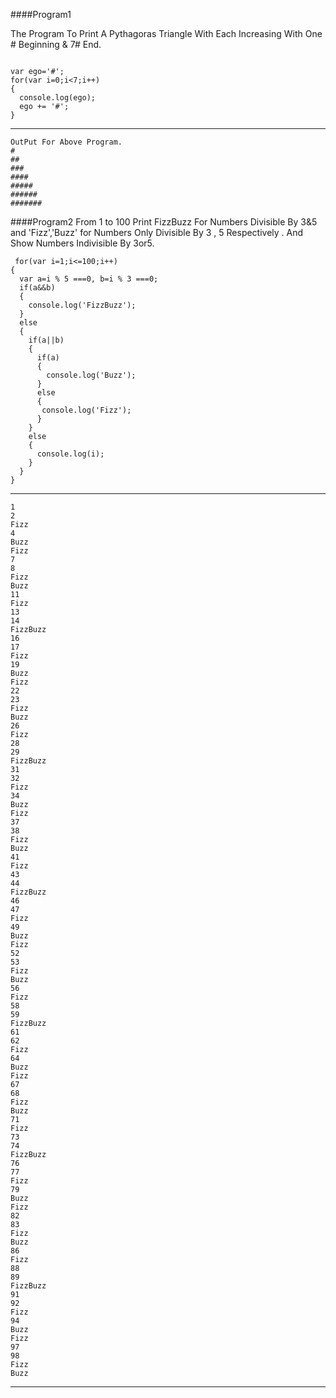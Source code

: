 ####Program1

The Program To Print A Pythagoras Triangle With Each Increasing With One # Beginning & 7# End.
```

var ego='#';
for(var i=0;i<7;i++)
{
  console.log(ego);
  ego += '#';
} 
```

----------

```
OutPut For Above Program.
#
##
###
####
#####
######
#######
```


####Program2
From 1 to 100 Print FizzBuzz For Numbers Divisible By 3&5 and 'Fizz','Buzz' for Numbers Only Divisible By 3 , 5 Respectively . And Show Numbers Indivisible By 3or5.
   

```
 for(var i=1;i<=100;i++)
{
  var a=i % 5 ===0, b=i % 3 ===0;
  if(a&&b)
  {
    console.log('FizzBuzz');
  }
  else
  { 
    if(a||b)
    {
      if(a)
      {
        console.log('Buzz');
      }
      else
      {
       console.log('Fizz');
      }
    }
    else
    {
      console.log(i);     
    }
  }
}
```


----------


```
1
2
Fizz
4
Buzz
Fizz
7
8
Fizz
Buzz
11
Fizz
13
14
FizzBuzz
16
17
Fizz
19
Buzz
Fizz
22
23
Fizz
Buzz
26
Fizz
28
29
FizzBuzz
31
32
Fizz
34
Buzz
Fizz
37
38
Fizz
Buzz
41
Fizz
43
44
FizzBuzz
46
47
Fizz
49
Buzz
Fizz
52
53
Fizz
Buzz
56
Fizz
58
59
FizzBuzz
61
62
Fizz
64
Buzz
Fizz
67
68
Fizz
Buzz
71
Fizz
73
74
FizzBuzz
76
77
Fizz
79
Buzz
Fizz
82
83
Fizz
Buzz
86
Fizz
88
89
FizzBuzz
91
92
Fizz
94
Buzz
Fizz
97
98
Fizz
Buzz
```

----------





